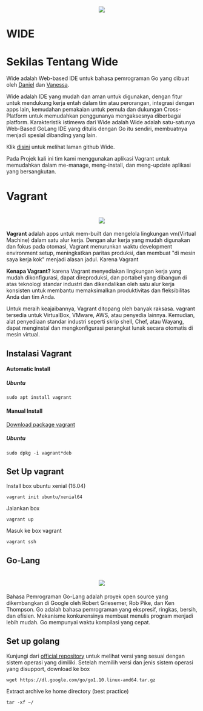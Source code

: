 <h1 align='center'><img src="https://cloud.githubusercontent.com/assets/873584/4606328/4e848b96-5219-11e4-8db1-fa12774b57b4.png"></h1>

 # WIDE

# Sekilas Tentang Wide

Wide adalah Web-based IDE untuk bahasa pemrograman Go yang dibuat oleh [Daniel](https://github.com/88250) dan [Vanessa](https://github.com/Vanessa219).

Wide adalah IDE yang mudah dan aman untuk digunakan, dengan fitur untuk mendukung kerja entah dalam tim atau perorangan, integrasi dengan apps lain, kemudahan pemakaian untuk pemula dan dukungan Cross-Platform untuk memudahkan penggunanya mengaksesnya diberbagai platform. Karakteristik istimewa dari Wide adalah Wide adalah satu-satunya Web-Based GoLang IDE yang ditulis dengan Go itu sendiri, membuatnya menjadi spesial dibanding yang lain.

Klik [disini](https://github.com/b3log/wide) untuk melihat laman github Wide.

Pada Projek kali ini tim kami menggunakan aplikasi Vagrant untuk memudahkan dalam me-manage, meng-install, dan meng-update aplikasi yang bersangkutan.

# Vagrant
<h1 align='center'><img src="https://i.imgur.com/k4K3LTe.png"></h1>

**Vagrant** adalah apps untuk mem-built dan mengelola lingkungan vm(Virtual Machine) dalam satu alur kerja. Dengan alur kerja yang mudah digunakan dan fokus pada otomasi, Vagrant menurunkan waktu development environment setup, meningkatkan paritas produksi, dan membuat "di mesin saya kerja kok" menjadi alasan jadul.
Karena Vagrant

**Kenapa Vagrant?** karena Vagrant menyediakan lingkungan kerja yang mudah dikonfigurasi, dapat direproduksi, dan portabel yang dibangun di atas teknologi standar industri dan dikendalikan oleh satu alur kerja konsisten untuk membantu memaksimalkan produktivitas dan fleksibilitas Anda dan tim Anda.

Untuk meraih keajaibannya, Vagrant ditopang oleh banyak raksasa. vagrant tersedia untuk VirtualBox, VMware, AWS, atau penyedia lainnya. Kemudian, alat penyediaan standar industri seperti skrip shell, Chef, atau Wayang, dapat menginstal dan mengkonfigurasi perangkat lunak secara otomatis di mesin virtual.
## Instalasi Vagrant

#### Automatic Install


##### Ubuntu
```
sudo apt install vagrant
```

#### Manual Install
[Download package vagrant](https://www.vagrantup.com/downloads.html)


##### Ubuntu
```
sudo dpkg -i vagrant*deb
```


## Set Up vagrant


Install box ubuntu xenial (16.04)
```
vagrant init ubuntu/xenial64
```
Jalankan box
```
vagrant up
```
Masuk ke box vagrant
```
vagrant ssh
```

## Go-Lang
<h1 align='center'><img src="https://i.imgur.com/vybIOuv.png"></h1>

Bahasa Pemrograman Go-Lang adalah proyek open source yang dikembangkan di Google oleh Robert Griesemer, Rob Pike, dan Ken Thompson. Go adalah bahasa pemrograman yang ekspresif, ringkas, bersih, dan efisien. Mekanisme konkurensinya membuat menulis program menjadi lebih mudah. Go mempunyai waktu kompilasi yang cepat. 

## Set up golang

Kunjungi dari [official repository](https://golang.org/dl/) untuk melihat versi yang sesuai dengan sistem operasi yang dimiliki.
Setelah memilih versi dan jenis sistem operasi yang disupport, download ke box
```
wget https://dl.google.com/go/go1.10.linux-amd64.tar.gz
```

Extract archive ke home directory (best practice)
```
tar -xf ~/
```
